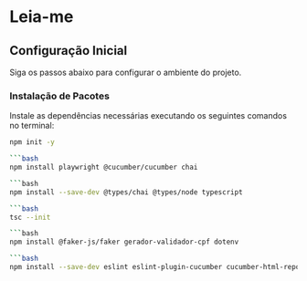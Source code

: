 # Leia-me

## Configuração Inicial

Siga os passos abaixo para configurar o ambiente do projeto.

### Instalação de Pacotes

Instale as dependências necessárias executando os seguintes comandos no terminal:

```bash
npm init -y

```bash
npm install playwright @cucumber/cucumber chai

```bash
npm install --save-dev @types/chai @types/node typescript

```bash
tsc --init

```bash
npm install @faker-js/faker gerador-validador-cpf dotenv

```bash
npm install --save-dev eslint eslint-plugin-cucumber cucumber-html-reporter

